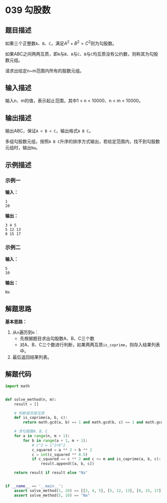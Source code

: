 # 039 勾股数

## 题目描述

如果三个正整数`A`、`B`、`C`，满足$A^2 + B^2 = C^2$则为勾股数。

如果ABC之间两两互质，即`A`与`B`、`A`与`C`、`B`与`C`均互质没有公约数，则称其为勾股数元组。

请求出给定n\~m范围内所有的股数元组。

## 输入描述

输入n、m的值，表示起止范围，其中1 < n < 10000、n < m < 10000。 

## 输出描述

输出ABC，保证`A < B < C`，输出格式`A B C`。

多组勾股数元组，按照`A B C`升序的排序方式输出，若给定范围内，找不到勾股数元组时，输出`Na`。

## 示例描述

### 示例一

**输入：**

```text
1
20
```

**输出：**

```text
3 4 5
5 12 13
8 15 17
```

### 示例二

**输入：**

```text
5
10
```

**输出：**

```text
Na
```

## 解题思路

**基本思路：** 

1. 从`n`遍历到`m`：
   - 先根据题目求出勾股数A、B、C三个数
   - 对A、B、C三个数进行判断，如果两两互质`is_coprime`，则存入结果列表中。
2. 最后返回结果列表。

## 解题代码

```Python
import math


def solve_method(n, m):
    result = []

    # 判断是否是互质
    def is_coprime(a, b, c):
        return math.gcd(a, b) == 1 and math.gcd(b, c) == 1 and math.gcd(a, c) == 1

    # 求勾股数A、B、C
    for a in range(n, m + 1):
        for b in range(a + 1, m + 1):
            # c^2 = i^2+b^2
            c_squared = a ** 2 + b ** 2
            c = int(c_squared ** 0.5)
            if c_squared == c ** 2 and c <= m and is_coprime(a, b, c):
                result.append([a, b, c])

    return result if result else "Na"


if __name__ == '__main__':
    assert solve_method(1, 20) == [[3, 4, 5], [5, 12, 13], [8, 15, 17]]
    assert solve_method(5, 10) == "Na"
```



